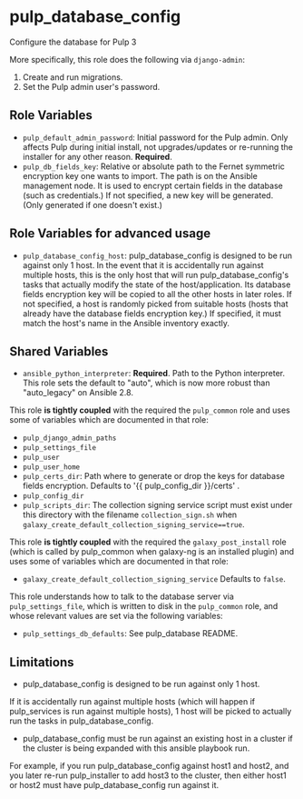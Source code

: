 pulp_database_config
====================

Configure the database for Pulp 3

More specifically, this role does the following via `django-admin`:

1. Create and run migrations.
2. Set the Pulp admin user's password.

Role Variables
--------------

* `pulp_default_admin_password`: Initial password for the Pulp admin. Only affects Pulp
  during initial install, not upgrades/updates or re-running the installer for any other
  reason. **Required**.
* `pulp_db_fields_key`: Relative or absolute path to the Fernet symmetric encryption key
   one wants to import. The path is on the Ansible management node.
   It is used to encrypt certain fields in the database (such as credentials.)
   If not specified, a new key will be generated. (Only generated if one doesn't exist.)

Role Variables for advanced usage
---------------------------------

* `pulp_database_config_host`: pulp_database_config is designed to be run against only 1
  host. In the event that it is accidentally run against multiple hosts, this is the only
  host that will run pulp_database_config's tasks that actually modify the state of the
  host/application. Its database fields encryption key will be copied to all the other
  hosts in later roles. If not specified, a host is randomly picked from suitable hosts
  (hosts that already have the database fields encryption key.) If specified, it must
  match the host's name in the Ansible inventory exactly.

Shared Variables
----------------

* `ansible_python_interpreter`: **Required**. Path to the Python interpreter.
  This role sets the default to "auto", which is now more robust than
  "auto_legacy" on Ansible 2.8.

This role **is tightly coupled** with the required the `pulp_common` role and uses some of
variables which are documented in that role:

* `pulp_django_admin_paths`
* `pulp_settings_file`
* `pulp_user`
* `pulp_user_home`
* `pulp_certs_dir`: Path where to generate or drop the keys for database fields encryption.
   Defaults to '{{ pulp_config_dir }}/certs' .
* `pulp_config_dir`
* `pulp_scripts_dir`: The collection signing service script must exist under this directory
  with the filename `collection_sign.sh` when `galaxy_create_default_collection_signing_service==true`.

This role **is tightly coupled** with the required the `galaxy_post_install` role (which is called
by pulp_common when galaxy-ng is an installed plugin) and uses some of variables which are
documented in that role:
*  `galaxy_create_default_collection_signing_service` Defaults to `false`.

This role understands how to talk to the database server via `pulp_settings_file`,
which is written to disk in the `pulp_common` role, and whose relevant
values are set via the following variables:

* `pulp_settings_db_defaults`: See pulp_database README.

Limitations
-----------
* pulp_database_config is designed to be run against only 1 host.

If it is accidentally run against multiple hosts (which will happen if
pulp_services is run against multiple hosts), 1 host will be picked to
actually run the tasks in pulp_database_config.

* pulp_database_config must be run against an existing host in a cluster if the
cluster is being expanded with this ansible playbook run.

For example, if you run pulp_database_config against host1 and host2, and you
later re-run pulp_installer to add host3 to the cluster, then either host1
or host2 must have pulp_database_config run against it.
